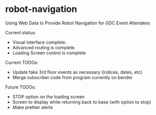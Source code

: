 # robot-navigation
Using Web Data to Provide Robot Navigation for GDC Event Attendees

Current status:
* Visual interface complete.
* Advanced routing is complete.
* Loading Screen control is complete

Current TODOs:
* Update fake 3rd floor events as necessary (indices, dates, etc)
* Merge subscriber code from program currently on bender

Future TODOs:
* STOP option on the loading screen
* Screen to display while returning back to base (with option to stop)
* Make prettier alerts
